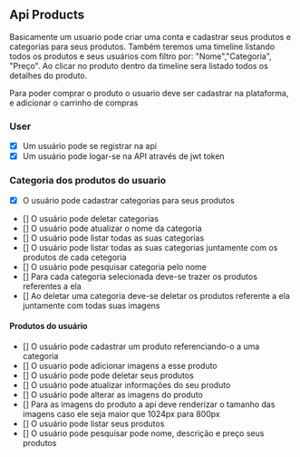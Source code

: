 ## Api Products

Basicamente um usuario pode criar uma conta e cadastrar seus produtos e categorias para seus produtos.
Também teremos uma timeline listando todos os produtos e seus usuários com filtro por: "Nome","Categoria", "Preço".
Ao clicar no produto dentro da timeline sera listado todos os detalhes do produto.

Para poder comprar o produto o usuario deve ser cadastrar na plataforma, e adicionar o carrinho de compras

### User

- [x] Um usuário pode se registrar na api
- [x] Um usuário pode logar-se na API através de jwt token

### Categoria dos produtos do usuario

- [x] O usuário pode cadastrar categorias para seus produtos
- [] O usuário pode deletar categorias
- [] O usuário pode atualizar o nome da categoria
- [] O usuário pode listar todas as suas categorias
- [] O usuário pode listar todas as suas categorias juntamente com os produtos de cada cetegoria
- [] O usuário pode pesquisar categoria pelo nome
- [] Para cada categoria selecionada deve-se trazer os produtos referentes a ela
- [] Ao deletar uma categoria deve-se deletar os produtos referente a ela
  juntamente com todas suas imagens

#### Produtos do usuário

- [] O usuário pode cadastrar um produto referenciando-o a uma categoria
- [] O usuario pode adicionar imagens a esse produto
- [] O usuário pode pode deletar seus produtos
- [] O usuário pode atualizar informações do seu produto
- [] O usuário pode alterar as imagens do produto
- [] Para as imagens do produto a api deve renderizar o tamanho das imagens caso ele seja maior que 1024px para 800px
- [] O usuário pode listar seus produtos
- [] O usuário pode pesquisar pode nome, descrição e preço seus produtos
